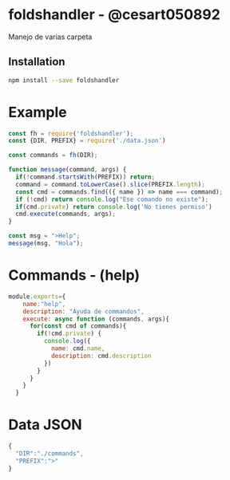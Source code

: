 # foldshandler - @cesart050892

Manejo de varias carpeta

Installation
----

```bash
npm install --save foldshandler
```

Example
====

```javascript
const fh = require('foldshandler');
const {DIR, PREFIX} = require('./data.json')

const commands = fh(DIR);

function message(command, args) {
  if(!command.startsWith(PREFIX)) return;
  command = command.toLowerCase().slice(PREFIX.length);
  const cmd = commands.find(({ name }) => name === command);
  if (!cmd) return console.log("Ese comando no existe");
  if(cmd.private) return console.log('No tienes permiso')
  cmd.execute(commands, args);
}

const msg = ">Help";
message(msg, "Hola");
```

Commands - (help)
====
```javascript
module.exports={
    name:"help",
    description: "Ayuda de commandos",
    execute: async function (commands, args){
      for(const cmd of commands){
        if(!cmd.private) {
          console.log({
            name: cmd.name,
            description: cmd.description
          })
        }
      }
    }
  }
```

Data JSON
====
```javascript
{
  "DIR":"./commands",
  "PREFIX":">"
}
```
